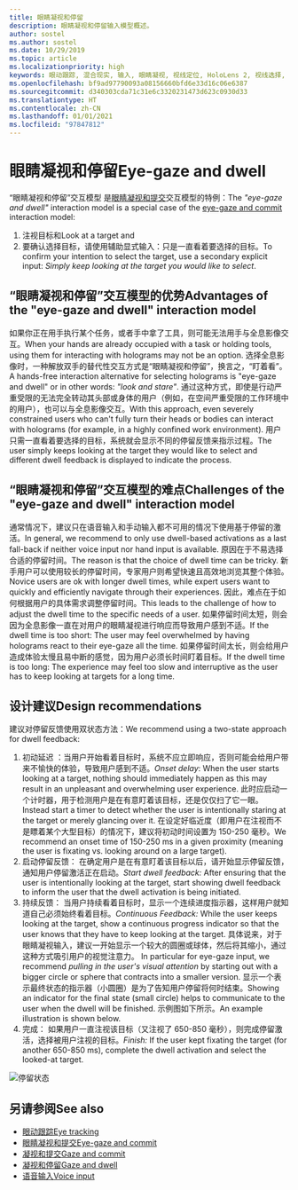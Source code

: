 ```yaml
---
title: 眼睛凝视和停留
description: 眼睛凝视和停留输入模型概述。
author: sostel
ms.author: sostel
ms.date: 10/29/2019
ms.topic: article
ms.localizationpriority: high
keywords: 眼动跟踪, 混合现实, 输入, 眼睛凝视, 视线定位, HoloLens 2, 视线选择, 停留, 混合现实头戴显示设备, windows 混合现实头戴显示设备, 虚拟现实头戴显示设备, HoloLens, MRTK, 混合现实工具包, 设计
ms.openlocfilehash: bf9ad97790093a08156660bfd6e33d16c06e6387
ms.sourcegitcommit: d340303cda71c31e6c3320231473d623c0930d33
ms.translationtype: HT
ms.contentlocale: zh-CN
ms.lasthandoff: 01/01/2021
ms.locfileid: "97847812"
---
```

# <a name="eye-gaze-and-dwell"></a><span data-ttu-id="c4964-104">眼睛凝视和停留</span><span class="sxs-lookup"><span data-stu-id="c4964-104">Eye-gaze and dwell</span></span>

<span data-ttu-id="c4964-105">“眼睛凝视和停留”交互模型  是[眼睛凝视和提交](gaze-and-commit.md)交互模型的特例：</span><span class="sxs-lookup"><span data-stu-id="c4964-105">The _"eye-gaze and dwell"_ interaction model is a special case of the [eye-gaze and commit](gaze-and-commit.md) interaction model:</span></span>
1. <span data-ttu-id="c4964-106">注视目标和</span><span class="sxs-lookup"><span data-stu-id="c4964-106">Look at a target and</span></span> 
2. <span data-ttu-id="c4964-107">要确认选择目标，请使用辅助显式输入：只是一直看着要选择的目标。</span><span class="sxs-lookup"><span data-stu-id="c4964-107">To confirm your intention to select the target, use a secondary explicit input: _Simply keep looking at the target you would like to select_.</span></span>

## <a name="advantages-of-the-eye-gaze-and-dwell-interaction-model"></a><span data-ttu-id="c4964-108">“眼睛凝视和停留”交互模型的优势</span><span class="sxs-lookup"><span data-stu-id="c4964-108">Advantages of the "eye-gaze and dwell" interaction model</span></span> 

<span data-ttu-id="c4964-109">如果你正在用手执行某个任务，或者手中拿了工具，则可能无法用手与全息影像交互。</span><span class="sxs-lookup"><span data-stu-id="c4964-109">When your hands are already occupied with a task or holding tools, using them for interacting with holograms may not be an option.</span></span>
<span data-ttu-id="c4964-110">选择全息影像时，一种解放双手的替代性交互方式是“眼睛凝视和停留”，换言之，“盯着看”。 </span><span class="sxs-lookup"><span data-stu-id="c4964-110">A hands-free interaction alternative for selecting holograms is "eye-gaze and dwell" or in other words: _"look and stare"_.</span></span> <span data-ttu-id="c4964-111">通过这种方式，即使是行动严重受限的无法完全转动其头部或身体的用户（例如，在空间严重受限的工作环境中的用户），也可以与全息影像交互。</span><span class="sxs-lookup"><span data-stu-id="c4964-111">With this approach, even severely constrained users who can't fully turn their heads or bodies can interact with holograms (for example, in a highly confined work environment).</span></span>
<span data-ttu-id="c4964-112">用户只需一直看着要选择的目标，系统就会显示不同的停留反馈来指示过程。</span><span class="sxs-lookup"><span data-stu-id="c4964-112">The user simply keeps looking at the target they would like to select and different dwell feedback is displayed to indicate the process.</span></span>

## <a name="challenges-of-the-eye-gaze-and-dwell-interaction-model"></a><span data-ttu-id="c4964-113">“眼睛凝视和停留”交互模型的难点</span><span class="sxs-lookup"><span data-stu-id="c4964-113">Challenges of the "eye-gaze and dwell" interaction model</span></span>

<span data-ttu-id="c4964-114">通常情况下，建议只在语音输入和手动输入都不可用的情况下使用基于停留的激活。</span><span class="sxs-lookup"><span data-stu-id="c4964-114">In general, we  recommend to only use dwell-based activations as a last fall-back if neither voice input nor hand input is available.</span></span> <span data-ttu-id="c4964-115">原因在于不易选择合适的停留时间。</span><span class="sxs-lookup"><span data-stu-id="c4964-115">The reason is that the choice of dwell time can be tricky.</span></span> <span data-ttu-id="c4964-116">新手用户可以使用较长的停留时间，专家用户则希望快速且高效地浏览其整个体验。</span><span class="sxs-lookup"><span data-stu-id="c4964-116">Novice users are ok with longer dwell times, while expert users want to quickly and efficiently navigate through their experiences.</span></span> <span data-ttu-id="c4964-117">因此，难点在于如何根据用户的具体需求调整停留时间。</span><span class="sxs-lookup"><span data-stu-id="c4964-117">This leads to the challenge of how to adjust the dwell time to the specific needs of a user.</span></span>
<span data-ttu-id="c4964-118">如果停留时间太短，则会因为全息影像一直在对用户的眼睛凝视进行响应而导致用户感到不适。</span><span class="sxs-lookup"><span data-stu-id="c4964-118">If the dwell time is too short: The user may feel overwhelmed by having holograms react to their eye-gaze all the time.</span></span> <span data-ttu-id="c4964-119">如果停留时间太长，则会给用户造成体验太慢且易中断的感觉，因为用户必须长时间盯着目标。</span><span class="sxs-lookup"><span data-stu-id="c4964-119">If the dwell time is too long: The experience may feel too slow and interruptive as the user has to keep looking at targets for a long time.</span></span>

## <a name="design-recommendations"></a><span data-ttu-id="c4964-120">设计建议</span><span class="sxs-lookup"><span data-stu-id="c4964-120">Design recommendations</span></span>

<span data-ttu-id="c4964-121">建议对停留反馈使用双状态方法：</span><span class="sxs-lookup"><span data-stu-id="c4964-121">We recommend using a two-state approach for dwell feedback:</span></span>
1. <span data-ttu-id="c4964-122">初动延迟  ：当用户开始看着目标时，系统不应立即响应，否则可能会给用户带来不愉快的体验，导致用户感到不适。</span><span class="sxs-lookup"><span data-stu-id="c4964-122">*Onset delay*: When the user starts looking at a target, nothing should immediately happen as this may result in an unpleasant and overwhelming user experience.</span></span> <span data-ttu-id="c4964-123">此时应启动一个计时器，用于检测用户是在有意盯着该目标，还是仅仅扫了它一眼。</span><span class="sxs-lookup"><span data-stu-id="c4964-123">Instead start a timer to detect whether the user is intentionally staring at the target or merely glancing over it.</span></span>
<span data-ttu-id="c4964-124">在设定好临近度（即用户在注视而不是瞟着某个大型目标）的情况下，建议将初动时间设置为 150-250 毫秒。</span><span class="sxs-lookup"><span data-stu-id="c4964-124">We recommend an onset time of 150-250 ms in a given proximity (meaning the user is fixating vs. looking around on a large target).</span></span>  
2. <span data-ttu-id="c4964-125">启动停留反馈：  在确定用户是在有意盯着该目标以后，请开始显示停留反馈，通知用户停留激活正在启动。</span><span class="sxs-lookup"><span data-stu-id="c4964-125">*Start dwell feedback:* After ensuring that the user is intentionally looking at the target, start showing dwell feedback to inform the user that the dwell activation is being initiated.</span></span> 
3. <span data-ttu-id="c4964-126">持续反馈：  当用户持续看着目标时，显示一个连续进度指示器，这样用户就知道自己必须始终看着目标。</span><span class="sxs-lookup"><span data-stu-id="c4964-126">*Continuous Feedback:* While the user keeps looking at the target, show a continuous progress indicator so that the user knows that they have to keep looking at the target.</span></span> <span data-ttu-id="c4964-127">具体说来，对于眼睛凝视输入，建议一开始显示一个较大的圆圈或球体，然后将其缩小，通过这种方式吸引用户的视觉注意力。 </span><span class="sxs-lookup"><span data-stu-id="c4964-127">In particular for eye-gaze input, we recommend _pulling in the user's visual attention_ by starting out with a bigger circle or sphere that contracts into a smaller version.</span></span> <span data-ttu-id="c4964-128">显示一个表示最终状态的指示器（小圆圈）是为了告知用户停留将何时结束。</span><span class="sxs-lookup"><span data-stu-id="c4964-128">Showing an indicator for the final state (small circle) helps to communicate to the user when the dwell will be finished.</span></span> <span data-ttu-id="c4964-129">示例图如下所示。</span><span class="sxs-lookup"><span data-stu-id="c4964-129">An example illustration is shown below.</span></span> 
4. <span data-ttu-id="c4964-130">完成：  如果用户一直注视该目标（又注视了 650-850 毫秒），则完成停留激活，选择被用户注视的目标。</span><span class="sxs-lookup"><span data-stu-id="c4964-130">*Finish:* If the user kept fixating the target (for another 650-850 ms), complete the dwell activation and select the looked-at target.</span></span>

![停留状态](images/eyes_dwellstate_recommendation.png)<br>

## <a name="see-also"></a><span data-ttu-id="c4964-132">另请参阅</span><span class="sxs-lookup"><span data-stu-id="c4964-132">See also</span></span>
* [<span data-ttu-id="c4964-133">眼动跟踪</span><span class="sxs-lookup"><span data-stu-id="c4964-133">Eye tracking</span></span>](eye-tracking.md)
* [<span data-ttu-id="c4964-134">眼睛凝视和提交</span><span class="sxs-lookup"><span data-stu-id="c4964-134">Eye-gaze and commit</span></span>](gaze-and-commit-eyes.md)
* [<span data-ttu-id="c4964-135">凝视和提交</span><span class="sxs-lookup"><span data-stu-id="c4964-135">Gaze and commit</span></span>](gaze-and-commit.md)
* [<span data-ttu-id="c4964-136">凝视和停留</span><span class="sxs-lookup"><span data-stu-id="c4964-136">Gaze and dwell</span></span>](gaze-and-dwell.md)
* [<span data-ttu-id="c4964-137">语音输入</span><span class="sxs-lookup"><span data-stu-id="c4964-137">Voice input</span></span>](../out-of-scope/voice-design.md)
